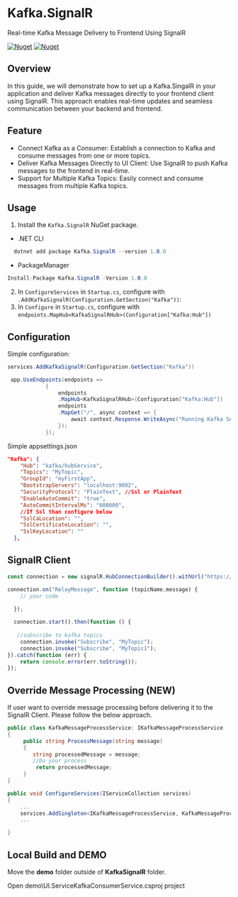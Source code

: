 # Kafka.SignalR

Real-time Kafka Message Delivery to Frontend Using SignalR

[![Nuget](https://img.shields.io/nuget/v/Kafka.SignalR)](https://www.nuget.org/packages/Kafka.SignalR/)
[![Nuget](https://img.shields.io/nuget/dt/Kafka.SignalR)](https://www.nuget.org/packages/Kafka.SignalR/)

## Overview

In this guide, we will demonstrate how to set up a Kafka.SingalR in your application and deliver Kafka messages directly to your frontend client using SignalR. This approach enables real-time updates and seamless communication between your backend and frontend.

## Feature
* Connect Kafka as a Consumer: Establish a connection to Kafka and consume messages from one or more topics.
* Deliver Kafka Messages Directly to UI Client: Use SignalR to push Kafka messages to the frontend in real-time.
* Support for Multiple Kafka Topics: Easily connect and consume messages from multiple Kafka topics.

## Usage

1. Install the `Kafka.SignalR` NuGet package.
  * .NET CLI
  ```cs
    dotnet add package Kafka.SignalR --version 1.0.0
  ```
  * PackageManager
  ```cs
  Install-Package Kafka.SignalR -Version 1.0.0
  ```

2. In `ConfigureServices` in `Startup.cs`, configure with `.AddKafkaSignalR(Configuration.GetSection("Kafka"))`:
3. In `Configure` in `Startup.cs`, configure with `endpoints.MapHub<KafkaSignalRHub>(Configuration["Kafka:Hub"])`

## Configuration

Simple configuration:
``` cs
services.AddKafkaSignalR(Configuration.GetSection("Kafka"))
```

``` cs
 app.UseEndpoints(endpoints =>
            {
                endpoints
                .MapHub<KafkaSignalRHub>(Configuration["Kafka:Hub"])
                endpoints
                .MapGet("/", async context => { 
                    await context.Response.WriteAsync("Running Kafka Service...."); 
                });
            });
```

Simple appsettings.json
```json
"Kafka": {
    "Hub": "kafka/hubService",
    "Topics": "MyTopic",
    "GroupId": "myFirstApp",
    "BootstrapServers": "localhost:9092",
    "SecurityProtocol": "PlainText", //Ssl or PlainText
    "EnableAutoCommit": "true",
    "AutoCommitIntervalMs": "600000",
    //If Ssl than configure below
    "SslCaLocation": "",
    "SslCertificateLocation": "",
    "SslKeyLocation": ""
  },
```

## SignalR Client

```js
const connection = new signalR.HubConnectionBuilder().withUrl("https://localhost:44363/kafka/hubService").build();

connection.on("RelayMessage", function (topicName,message) {
    // your code 
  
  });

  connection.start().then(function () {
   
   //subscribe to kafka topics
    connection.invoke("Subscribe", "MyTopic");
    connection.invoke("Subscribe", "MyTopic1");
}).catch(function (err) {
    return console.error(err.toString());
});
```
## Override Message Processing (NEW)
If user want to override message processing before delivering it to the SignalR Client. Please follow the below approach.

```C#
public class KafkaMessageProcessService: IKafkaMessageProcessService
{
     public string ProcessMessage(string message)
     {
        string processedMessage = message;
        //Do your process
         return processedMessage;
     }
}

public void ConfigureServices(IServiceCollection services)
{
    ...
    services.AddSingleton<IKafkaMessageProcessService, KafkaMessageProcessService>();
    ...

}
```

## Local Build and DEMO
Move the **demo** folder outside of **KafkaSignalR** folder.

Open demo\UI.ServiceKafkaConsumerService.csproj project